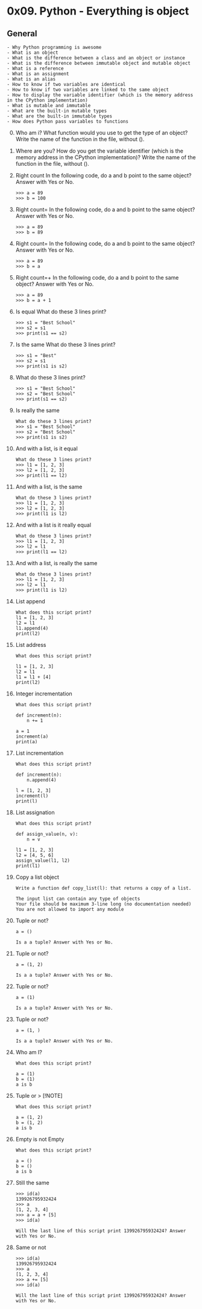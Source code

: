 # 0x09. Python - Everything is object

## General

    - Why Python programming is awesome
    - What is an object
    - What is the difference between a class and an object or instance
    - What is the difference between immutable object and mutable object
    - What is a reference
    - What is an assignment
    - What is an alias
    - How to know if two variables are identical
    - How to know if two variables are linked to the same object
    - How to display the variable identifier (which is the memory address in the CPython implementation)
    - What is mutable and immutable
    - What are the built-in mutable types
    - What are the built-in immutable types
    - How does Python pass variables to functions

0. Who am i?
    What function would you use to get the type of an object?
    Write the name of the function in the file, without ().

1. Where are you?
    How do you get the variable identifier (which is the memory address in the CPython implementation)?
    Write the name of the function in the file, without ().

2. Right count
    In the following code, do a and b point to the same object? Answer with Yes or No.
    ```
    >>> a = 89
    >>> b = 100
    ```

3. Right count=
    In the following code, do a and b point to the same object? Answer with Yes or No.
    ```
    >>> a = 89
    >>> b = 89
    ```

4. Right count=
    In the following code, do a and b point to the same object? Answer with Yes or No.
    ```
    >>> a = 89
    >>> b = a
    ```

5. Right count=+
    In the following code, do a and b point to the same object? Answer with Yes or No.
    ```
    >>> a = 89
    >>> b = a + 1
    ```

6. Is equal
    What do these 3 lines print?
    ```
    >>> s1 = "Best School"
    >>> s2 = s1
    >>> print(s1 == s2)
    ```

7. Is the same
    What do these 3 lines print?
    ```
    >>> s1 = "Best"
    >>> s2 = s1
    >>> print(s1 is s2)
    ```

8. What do these 3 lines print?
    ```
    >>> s1 = "Best School"
    >>> s2 = "Best School"
    >>> print(s1 == s2)
    ```
9. Is really the same
    ```
    What do these 3 lines print?
    >>> s1 = "Best School"
    >>> s2 = "Best School"
    >>> print(s1 is s2)
    ```

10. And with a list, is it equal
    ```
    What do these 3 lines print?
    >>> l1 = [1, 2, 3]
    >>> l2 = [1, 2, 3] 
    >>> print(l1 == l2)
    ```

11. And with a list, is the same
    ```
    What do these 3 lines print?
    >>> l1 = [1, 2, 3]
    >>> l2 = [1, 2, 3] 
    >>> print(l1 is l2)
    ```
12. And with a list is it really equal
    ```
    What do these 3 lines print?
    >>> l1 = [1, 2, 3]
    >>> l2 = l1
    >>> print(l1 == l2)
    ```

13. And with a list, is really the same
    ```
    What do these 3 lines print?
    >>> l1 = [1, 2, 3]
    >>> l2 = l1
    >>> print(l1 is l2)
    ```

14. List append
    ```
    What does this script print?
    l1 = [1, 2, 3]
    l2 = l1
    l1.append(4)
    print(l2)
    ```

15. List address
    ```
    What does this script print?

    l1 = [1, 2, 3]
    l2 = l1
    l1 = l1 + [4]
    print(l2)
    ```

16. Integer incrementation
    ```
    What does this script print?

    def increment(n):
        n += 1

    a = 1
    increment(a)
    print(a)
    ```

17. List incrementation
    ```
    What does this script print?

    def increment(n):
        n.append(4)

    l = [1, 2, 3]
    increment(l)
    print(l)
    ```

18. List assignation
    ```
    What does this script print?

    def assign_value(n, v):
        n = v

    l1 = [1, 2, 3]
    l2 = [4, 5, 6]
    assign_value(l1, l2)
    print(l1)
    ```

19. Copy a list object
    ```
    Write a function def copy_list(l): that returns a copy of a list.

    The input list can contain any type of objects
    Your file should be maximum 3-line long (no documentation needed)
    You are not allowed to import any module
    ```

20. Tuple or not?
    ```
    a = ()

    Is a a tuple? Answer with Yes or No.
    ```

21. Tuple or not?
    ```
    a = (1, 2)

    Is a a tuple? Answer with Yes or No.
    ```

22. Tuple or not?
    ```
    a = (1)

    Is a a tuple? Answer with Yes or No.
    ```

23. Tuple or not?
    ```
    a = (1, )

    Is a a tuple? Answer with Yes or No.
    ```

24. Who am I?
    ```
    What does this script print?

    a = (1)
    b = (1)
    a is b
    ```

25. Tuple or > [!NOTE]
    ```
    What does this script print?

    a = (1, 2)
    b = (1, 2)
    a is b
    ```

26. Empty is not Empty
    ```
    What does this script print?

    a = ()
    b = ()
    a is b
    ```

27. Still the same
    ```
    >>> id(a)
    139926795932424
    >>> a
    [1, 2, 3, 4]
    >>> a = a + [5]
    >>> id(a)

    Will the last line of this script print 139926795932424? Answer with Yes or No.
    ```

28. Same or not
    ```
    >>> id(a)
    139926795932424
    >>> a
    [1, 2, 3, 4]
    >>> a += [5]
    >>> id(a)

    Will the last line of this script print 139926795932424? Answer with Yes or No.
    ```
